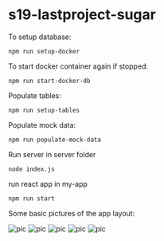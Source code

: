 # s19-lastproject-sugar

To setup database:

```
npm run setup-docker
```

To start docker container again if stopped:

```
npm run start-docker-db
```

Populate tables:
```
npm run setup-tables
```

Populate mock data:
```
npm run populate-mock-data
```
Run server in server folder

```
node index.js
```
run react app in my-app
```
npm run start
```

Some basic pictures of the app layout:

![pic]("https://imgur.com/7xZXxlw")
![pic](https://imgur.com/BA1QgwF)
![pic](https://imgur.com/K4w1M7l)
![pic](https://imgur.com/95I9B3X)
![pic](https://imgur.com/Vc5wgOT)
